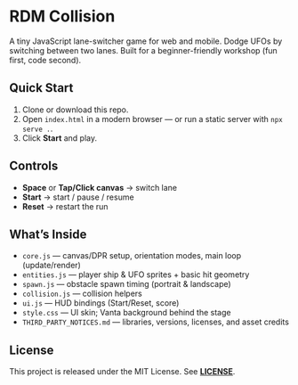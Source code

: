 # RDM Collision

A tiny JavaScript lane-switcher game for web and mobile. Dodge UFOs by switching between two lanes. Built for a beginner-friendly workshop (fun first, code second).

## Quick Start
1. Clone or download this repo.
2. Open `index.html` in a modern browser — or run a static server with `npx serve .`.
3. Click **Start** and play.

## Controls
- **Space** or **Tap/Click canvas** → switch lane  
- **Start** → start / pause / resume  
- **Reset** → restart the run

## What’s Inside
- `core.js` — canvas/DPR setup, orientation modes, main loop (update/render)
- `entities.js` — player ship & UFO sprites + basic hit geometry
- `spawn.js` — obstacle spawn timing (portrait & landscape)
- `collision.js` — collision helpers
- `ui.js` — HUD bindings (Start/Reset, score)
- `style.css` — UI skin; Vanta background behind the stage
- `THIRD_PARTY_NOTICES.md` — libraries, versions, licenses, and asset credits

## License
This project is released under the MIT License. See **[LICENSE](./LICENSE)**.
